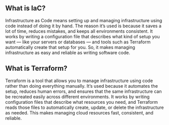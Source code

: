 ## What is IaC?
Infrastructure as Code means setting up and managing infrastructure using code instead of doing it by hand. The reason it’s used is because it saves a lot of time, reduces mistakes, and keeps all environments consistent. It works by writing a configuration file that describes what kind of setup you want — like your servers or databases — and tools such as Terraform automatically create that setup for you. So, it makes managing infrastructure as easy and reliable as writing software code.

## What is Terraform?
Terraform is a tool that allows you to manage infrastructure using code rather than doing everything manually. It’s used because it automates the setup, reduces human errors, and ensures that the same infrastructure can be recreated easily across different environments. It works by writing configuration files that describe what resources you need, and Terraform reads those files to automatically create, update, or delete the infrastructure as needed. This makes managing cloud resources fast, consistent, and reliable.